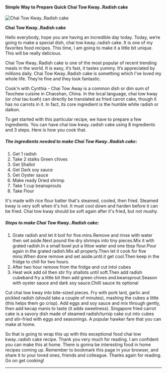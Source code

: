             

#### Simple Way to Prepare Quick Chai Tow Kway..Radish cake

![Chai Tow Kway..Radish cake](https://img-global.cpcdn.com/recipes/da8b46ee768e7355/751x532cq70/chai-tow-kwayradish-cake-recipe-main-photo.jpg)

**Chai Tow Kway..Radish cake**

Hello everybody, hope you are having an incredible day today. Today, we’re going to make a special dish, chai tow kway..radish cake. It is one of my favorites food recipes. This time, I am going to make it a little bit unique. This will be really delicious.

Chai Tow Kway..Radish cake is one of the most popular of recent trending meals in the world. It is easy, it’s fast, it tastes yummy. It’s appreciated by millions daily. Chai Tow Kway..Radish cake is something which I’ve loved my whole life. They’re fine and they look fantastic.

Cook'n with Cynthia - Chai Tow Away is a common dish or dim sum of Teochew cuisine in Chaoshan, China. In the local language, chai tow kway (or chai tau kueh) can directly be translated as fried carrot cake, though it has no carrots in it. In fact, its core ingredient is the humble white radish or daikon.

To get started with this particular recipe, we have to prepare a few ingredients. You can have chai tow kway..radish cake using 8 ingredients and 3 steps. Here is how you cook that.

##### The ingredients needed to make Chai Tow Kway..Radish cake:

1.  Get 1 radish
2.  Take 2 stalks Green chives
3.  Get Shallot
4.  Get Dark soy sauce
5.  Get Oyster sauce
6.  Make ready Dried shrimp
7.  Take 1 cup beansprouts
8.  Take Flour

It's made with rice flour batter that's steamed, cooled, then fried. Steamed kway is very soft when it's hot. It must cool down and harden before it can be fried. Chai tow kway should be soft again after it's fried, but not mushy.

##### Steps to make Chai Tow Kway..Radish cake:

1.  Grate radish and let it boil for five.mins.Remove and rinse with water then set aside.Next pound the dry shrimps into tiny pieces.Mix it with grated radish.In a small bowl put a littoe water and one tbsp flour.Pour again in.the grated radish.Mix all properly.Then let it cook for five mins.When done remove and set aside.until.it get cool.Then keep in the fridge to chill for two hours.
2.  After two hour remove from the fridge and cut intol cubes
3.  Heat wok add oil then stir fry shallots until soft.Then add radish cubeband fry a.little bit then add green chives and.beansprout.Season with oyster sauce and dark soy sauce.Chilli sauce its optional

Cut chai tow kway into bite-sized pieces. Fry with pork lard, garlic and pickled radish (should take a couple of minutes), mashing the cubes a little (this helps them go crisp). Add eggs and soy sauce and mix through gently, then add kecap manis to taste (it adds sweetness). Singapore fried carrot cake is a savory dish made of steamed radish/turnip cake cut into cubes and stir-fried with eggs and seasonings. A popular hawker fare that you can make at home.

So that is going to wrap this up with this exceptional food chai tow kway..radish cake recipe. Thank you very much for reading. I am confident you can make this at home. There is gonna be interesting food in home recipes coming up. Remember to bookmark this page in your browser, and share it to your loved ones, friends and colleague. Thanks again for reading. Go on get cooking!

* * *
